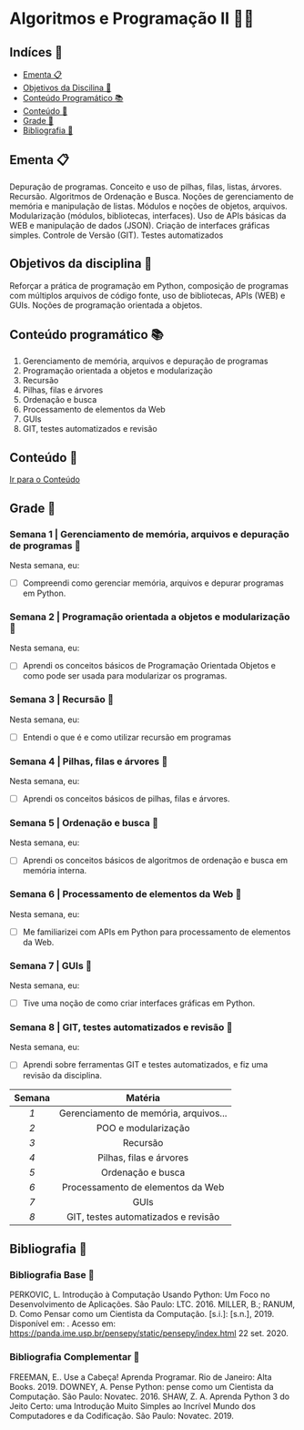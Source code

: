 # Algoritmos e Programação II 👩‍💻
## Indíces 📌

- [Ementa 📋](#ementa-) 
- [Objetivos da Discilina 🎯](#objetivos-da-disciplina-) 
- [Conteúdo Programático 📚](#conteúdo-programático-) 
- [Conteúdo 💪](#conteúdo-) 
- [Grade 📅](#grade-) 
- [Bibliografia 📖](#bibliografia-) 

## Ementa 📋
Depuração de programas. Conceito e uso de pilhas, filas, listas, árvores. Recursão. Algoritmos de Ordenação e Busca. Noções de gerenciamento de memória e manipulação de listas. Módulos e noções de objetos, arquivos. Modularização (módulos, bibliotecas, interfaces). Uso de APIs básicas da WEB e manipulação de dados (JSON). Criação de interfaces gráficas simples. Controle de Versão (GIT). Testes automatizados

## Objetivos da disciplina 🎯
Reforçar a prática de programação em Python, composição de programas com múltiplos arquivos de código fonte, uso de bibliotecas, APIs (WEB) e GUIs. Noções de programação orientada a objetos.

## Conteúdo programático 📚
1. Gerenciamento de memória, arquivos e depuração de programas
2. Programação orientada a objetos e modularização
3. Recursão
4. Pilhas, filas e árvores
5. Ordenação e busca
6. Processamento de elementos da Web
7. GUIs
8. GIT, testes automatizados e revisão

## Conteúdo 💪
[Ir para o Conteúdo](/Conteúdo/)

## Grade 📅

### Semana 1 | Gerenciamento de memória, arquivos e depuração de programas 📅
Nesta semana, eu:
- [ ] Compreendi como gerenciar memória, arquivos e depurar programas em Python.
      
### Semana 2 | Programação orientada a objetos e modularização 📅
Nesta semana, eu:
- [ ] Aprendi os conceitos básicos de Programação Orientada Objetos e como pode ser usada para modularizar os programas.

### Semana 3 | Recursão 📅
Nesta semana, eu:
- [ ] Entendi o que é e como utilizar recursão em programas

### Semana 4 | Pilhas, filas e árvores 📅
Nesta semana, eu:
- [ ] Aprendi os conceitos básicos de pilhas, filas e árvores.

### Semana 5 | Ordenação e busca 📅
Nesta semana, eu:
- [ ] Aprendi os conceitos básicos de algoritmos de ordenação e busca em memória interna.

### Semana 6 | Processamento de elementos da Web 📅
Nesta semana, eu:
- [ ] Me familiarizei com APIs em Python para processamento
de elementos da Web.

### Semana 7 | GUIs 📅
Nesta semana, eu:
- [ ] Tive uma noção de como criar interfaces gráficas em Python.

### Semana 8 | GIT, testes automatizados e revisão 📅
Nesta semana, eu:
- [ ] Aprendi sobre ferramentas GIT e testes automatizados, e fiz uma revisão da disciplina.

| **Semana** 	| **Matéria** 	|
|:----------:	|:-----------:	|
|     _1_    	|     Gerenciamento de memória, arquivos...     |
|     _2_    	|     POO e modularização                       |
|     _3_    	|     Recursão                                 	|
|     _4_    	|     Pilhas, filas e árvores                  	|
|     _5_    	|     Ordenação e busca                       	|
|     _6_    	|     Processamento de elementos da Web        	|
|     _7_    	|     GUIs                                     	|
|     _8_    	|     GIT, testes automatizados e revisão     	|

## Bibliografia 📖
### Bibliografia Base 📖
PERKOVIC, L. Introdução à Computação Usando Python: Um Foco no Desenvolvimento de Aplicações. São Paulo: LTC. 2016.
MILLER, B.; RANUM, D. Como Pensar como um Cientista da Computação. [s.i.]: [s.n.], 2019. Disponível em: . Acesso em: <https://panda.ime.usp.br/pensepy/static/pensepy/index.html> 22 set. 2020.

### Bibliografia Complementar 📖
FREEMAN, E.. Use a Cabeça! Aprenda Programar. Rio de Janeiro: Alta Books. 2019.
DOWNEY, A. Pense Python: pense como um Cientista da Computação. São Paulo: Novatec. 2016.
SHAW, Z. A. Aprenda Python 3 do Jeito Certo: uma Introdução Muito Simples ao Incrível Mundo dos Computadores e da Codificação. São Paulo: Novatec. 2019.
